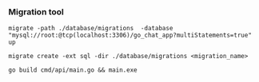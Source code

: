 ### Migration tool


```
migrate -path ./database/migrations  -database "mysql://root:@tcp(localhost:3306)/go_chat_app?multiStatements=true" up
```

```
migrate create -ext sql -dir ./database/migrations <migration_name>
```


```
go build cmd/api/main.go && main.exe
```
